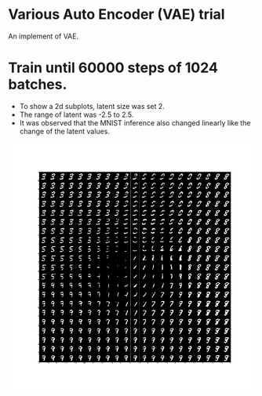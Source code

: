 # Various Auto Encoder (VAE) trial

An implement of VAE.

# Train until 60000 steps of 1024 batches.

* To show a 2d subplots, latent size was set 2.
* The range of latent was -2.5 to 2.5.
* It was observed that the MNIST inference also changed linearly like the change of the latent values.

![Structure](./Results/20200422.220613.PNG)
